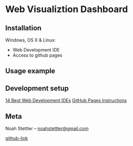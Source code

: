 # Web Visualiztion Dashboard


## Installation

Windows, OS X & Linux:

* Web Development IDE
* Access to github pages

## Usage example



## Development setup

[14 Best Web Development IDEs](https://tms-outsource.com/blog/posts/web-development-ide/)
[GitHub Pages Instructions](https://guides.github.com/features/pages/)

## Meta

Noah Stettler – noahstettler@gmail.com

[github-link](https://github.com/noahstettler)

